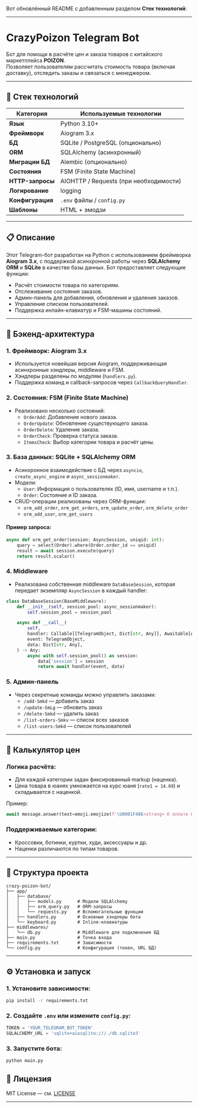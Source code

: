 Вот обновлённый README с добавленным разделом **Стек технологий**:

---

# CrazyPoizon Telegram Bot

Бот для помощи в расчёте цен и заказа товаров с китайского маркетплейса **POIZON**.  
Позволяет пользователям рассчитать стоимость товара (включая доставку), отследить заказы и связаться с менеджером.

---

## 🧰 Стек технологий

| Категория       | Используемые технологии |
|----------------|-------------------------|
| **Язык**        | Python 3.10+            |
| **Фреймворк**   | Aiogram 3.x             |
| **БД**          | SQLite / PostgreSQL (опционально) |
| **ORM**         | SQLAlchemy (асинхронный) |
| **Миграции БД** | Alembic (опционально)   |
| **Состояния**   | FSM (Finite State Machine) |
| **HTTP-запросы**| AIOHTTP / Requests (при необходимости) |
| **Логирование** | logging                 |
| **Конфигурация**| `.env` файлы / `config.py` |
| **Шаблоны**     | HTML + эмодзи           |

---

## 📋 Описание

Этот Telegram-бот разработан на Python с использованием фреймворка **Aiogram 3.x**, с поддержкой асинхронной работы через **SQLAlchemy ORM** и **SQLite** в качестве базы данных. Бот предоставляет следующие функции:
- Расчёт стоимости товара по категориям.
- Отслеживание состояния заказов.
- Админ-панель для добавления, обновления и удаления заказов.
- Управление списком пользователей.
- Поддержка инлайн-клавиатур и FSM-машины состояний.

---

## 🧠 Бэкенд-архитектура

### 1. **Фреймворк: Aiogram 3.x**
- Используется новейшая версия Aiogram, поддерживающая асинхронные хэндлеры, middleware и FSM.
- Хэндлеры разделены по модулям (`handlers.py`).
- Поддержка команд и callback-запросов через `CallbackQueryHandler`.

### 2. **Состояния: FSM (Finite State Machine)**
- Реализовано несколько состояний:
  - `OrderAdd`: Добавление нового заказа.
  - `OrderUpdate`: Обновление существующего заказа.
  - `OrderDelete`: Удаление заказа.
  - `OrderCheck`: Проверка статуса заказа.
  - `ItemsCheck`: Выбор категории товара и расчёт цены.

### 3. **База данных: SQLite + SQLAlchemy ORM**
- Асинхронное взаимодействие с БД через `asyncio`, `create_async_engine` и `async_sessionmaker`.
- Модели:
  - `User`: Информация о пользователях (ID, имя, username и т.п.).
  - `Order`: Состояние и ID заказа.
- CRUD-операции реализованы через ORM-функции:
  - `orm_add_order`, `orm_get_orders`, `orm_update_order`, `orm_delete_order`
  - `orm_add_user`, `orm_get_users`

#### Пример запроса:
```python
async def orm_get_order(session: AsyncSession, uniqid: int):
    query = select(Order).where(Order.order_id == uniqid)
    result = await session.execute(query)
    return result.scalar()
```

### 4. **Middleware**
- Реализована собственная middleware `DataBaseSession`, которая передает экземпляр `AsyncSession` в каждый handler:
```python
class DataBaseSession(BaseMiddleware):
    def __init__(self, session_pool: async_sessionmaker):
        self.session_pool = session_pool

    async def __call__(
        self,
        handler: Callable[[TelegramObject, Dict[str, Any]], Awaitable[Any]],
        event: TelegramObject,
        data: Dict[str, Any],
    ) -> Any:
        async with self.session_pool() as session:
            data['session'] = session
            return await handler(event, data)
```

### 5. **Админ-панель**
- Через секретные команды можно управлять заказами:
  - `/add-Smkd` — добавить заказ
  - `/update-SmLg` — обновить заказ
  - `/delete-Smkd` — удалить заказ
  - `/list-orders-Smkv` — список всех заказов
  - `/list-users-Smkd` — список пользователей

---

## 🛒 Калькулятор цен

### Логика расчёта:
- Для каждой категории задан фиксированный markup (наценка).
- Цена товара в юанях умножается на курс юаня (`rate1 = 14.69`) и складывается с наценкой.

Пример:
```python
await message.answer(text=emoji.emojize(f'\U0001F48E<strong> К оплате будет: {round(float(data_calc["quantity"])*rate1+markup)} рублей'))
```

### Поддерживаемые категории:
- Кроссовки, ботинки, куртки, худи, аксессуары и др.
- Наценки различаются по типам товаров.

---

## 🧩 Структура проекта

```
crazy-poizon-bot/
├── app/
│   ├── database/
│   │   ├── models.py      # Модели SQLAlchemy
│   │   ├── orm_query.py   # ORM-запросы
│   │   └── requests.py    # Вспомогательные функции
│   ├── handlers.py        # Основные хэндлеры бота
│   └── keyboard.py        # Inline-клавиатуры
├── middlewares/
│   └── db.py              # Middleware для подключения БД
├── main.py                # Точка входа
├── requirements.txt       # Зависимости
└── config.py              # Конфигурация (токен, URL БД)
```

---

## ⚙️ Установка и запуск

### 1. Установите зависимости:
```bash
pip install -r requirements.txt
```

### 2. Создайте `.env` или измените `config.py`:
```python
TOKEN = 'YOUR_TELEGRAM_BOT_TOKEN'
SQLALCHEMY_URL = 'sqlite+aiosqlite:///./db.sqlite3'
```

### 3. Запустите бота:
```bash
python main.py
```



## 📌 Лицензия

MIT License — см. [LICENSE](LICENSE)

---
